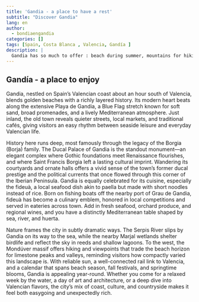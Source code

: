 ```yaml
---
title: 'Gandia - a place to have a rest'
subtitle: "Discover Gandia"
lang: en
author:
  - bondiaengandia 
categories: []
tags: [Spain, Costa Blanca , Valencia, Gandía ]
description: |
  Gandia has so much to offer : beach during summer, mountains for hiking and climginb, nerbay streams and watterfals, sunny weather almost all year long.  
---
```


## Gandía - a place to enjoy

Gandia, nestled on Spain’s Valencian coast about an hour south of Valencia, blends golden beaches with a richly layered history. Its modern heart beats along the extensive Playa de Gandia, a Blue Flag stretch known for soft sand, broad promenades, and a lively Mediterranean atmosphere. Just inland, the old town reveals quieter streets, local markets, and traditional cafés, giving visitors an easy rhythm between seaside leisure and everyday Valencian life.

History here runs deep, most famously through the legacy of the Borgia (Borja) family. The Ducal Palace of Gandia is the standout monument—an elegant complex where Gothic foundations meet Renaissance flourishes, and where Saint Francis Borgia left a lasting cultural imprint. Wandering its courtyards and ornate halls offers a vivid sense of the town’s former ducal prestige and the political currents that once flowed through this corner of the Iberian Peninsula.
Gandia is equally celebrated for its cuisine, especially the fideuà, a local seafood dish akin to paella but made with short noodles instead of rice. Born on fishing boats off the nearby port of Grau de Gandia, fideuà has become a culinary emblem, honored in local competitions and served in eateries across town. Add in fresh seafood, orchard produce, and regional wines, and you have a distinctly Mediterranean table shaped by sea, river, and huerta.

Nature frames the city in subtly dramatic ways. The Serpis River slips by Gandia on its way to the sea, while the nearby Marjal wetlands shelter birdlife and reflect the sky in reeds and shallow lagoons. To the west, the Mondúver massif offers hiking and viewpoints that trade the beach horizon for limestone peaks and valleys, reminding visitors how compactly varied this landscape is.
With reliable sun, a well-connected rail link to Valencia, and a calendar that spans beach season, fall festivals, and springtime blooms, Gandia is appealing year-round. Whether you come for a relaxed week by the water, a day of art and architecture, or a deep dive into Valencian flavors, the city’s mix of coast, culture, and countryside makes it feel both easygoing and unexpectedly rich.
